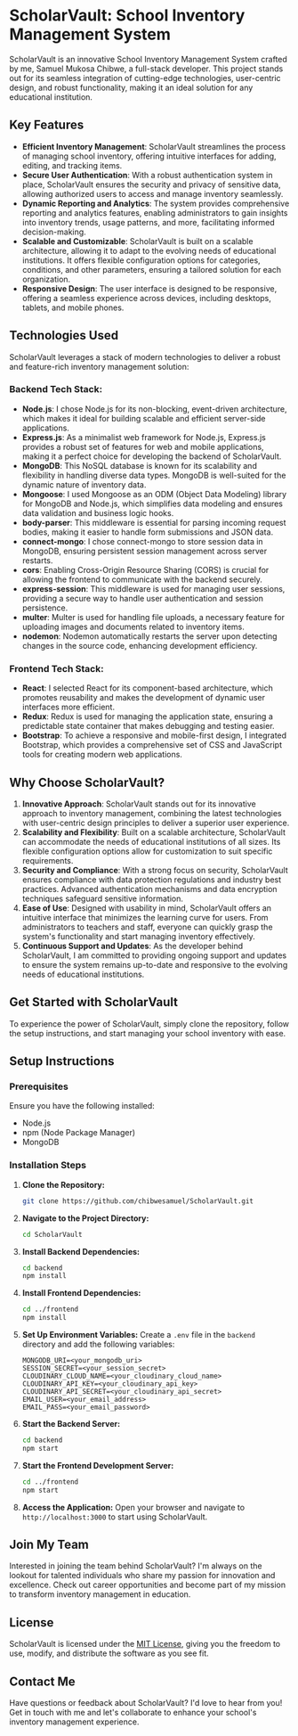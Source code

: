 # ScholarVault: School Inventory Management System

ScholarVault is an innovative School Inventory Management System crafted by me, Samuel Mukosa Chibwe, a full-stack developer. This project stands out for its seamless integration of cutting-edge technologies, user-centric design, and robust functionality, making it an ideal solution for any educational institution.

## Key Features

- **Efficient Inventory Management**: ScholarVault streamlines the process of managing school inventory, offering intuitive interfaces for adding, editing, and tracking items.
- **Secure User Authentication**: With a robust authentication system in place, ScholarVault ensures the security and privacy of sensitive data, allowing authorized users to access and manage inventory seamlessly.
- **Dynamic Reporting and Analytics**: The system provides comprehensive reporting and analytics features, enabling administrators to gain insights into inventory trends, usage patterns, and more, facilitating informed decision-making.
- **Scalable and Customizable**: ScholarVault is built on a scalable architecture, allowing it to adapt to the evolving needs of educational institutions. It offers flexible configuration options for categories, conditions, and other parameters, ensuring a tailored solution for each organization.
- **Responsive Design**: The user interface is designed to be responsive, offering a seamless experience across devices, including desktops, tablets, and mobile phones.

## Technologies Used

ScholarVault leverages a stack of modern technologies to deliver a robust and feature-rich inventory management solution:

### Backend Tech Stack:

- **Node.js**: I chose Node.js for its non-blocking, event-driven architecture, which makes it ideal for building scalable and efficient server-side applications.
- **Express.js**: As a minimalist web framework for Node.js, Express.js provides a robust set of features for web and mobile applications, making it a perfect choice for developing the backend of ScholarVault.
- **MongoDB**: This NoSQL database is known for its scalability and flexibility in handling diverse data types. MongoDB is well-suited for the dynamic nature of inventory data.
- **Mongoose**: I used Mongoose as an ODM (Object Data Modeling) library for MongoDB and Node.js, which simplifies data modeling and ensures data validation and business logic hooks.
- **body-parser**: This middleware is essential for parsing incoming request bodies, making it easier to handle form submissions and JSON data.
- **connect-mongo**: I chose connect-mongo to store session data in MongoDB, ensuring persistent session management across server restarts.
- **cors**: Enabling Cross-Origin Resource Sharing (CORS) is crucial for allowing the frontend to communicate with the backend securely.
- **express-session**: This middleware is used for managing user sessions, providing a secure way to handle user authentication and session persistence.
- **multer**: Multer is used for handling file uploads, a necessary feature for uploading images and documents related to inventory items.
- **nodemon**: Nodemon automatically restarts the server upon detecting changes in the source code, enhancing development efficiency.

### Frontend Tech Stack:

- **React**: I selected React for its component-based architecture, which promotes reusability and makes the development of dynamic user interfaces more efficient.
- **Redux**: Redux is used for managing the application state, ensuring a predictable state container that makes debugging and testing easier.
- **Bootstrap**: To achieve a responsive and mobile-first design, I integrated Bootstrap, which provides a comprehensive set of CSS and JavaScript tools for creating modern web applications.

## Why Choose ScholarVault?

1. **Innovative Approach**: ScholarVault stands out for its innovative approach to inventory management, combining the latest technologies with user-centric design principles to deliver a superior user experience.
2. **Scalability and Flexibility**: Built on a scalable architecture, ScholarVault can accommodate the needs of educational institutions of all sizes. Its flexible configuration options allow for customization to suit specific requirements.
3. **Security and Compliance**: With a strong focus on security, ScholarVault ensures compliance with data protection regulations and industry best practices. Advanced authentication mechanisms and data encryption techniques safeguard sensitive information.
4. **Ease of Use**: Designed with usability in mind, ScholarVault offers an intuitive interface that minimizes the learning curve for users. From administrators to teachers and staff, everyone can quickly grasp the system's functionality and start managing inventory effectively.
5. **Continuous Support and Updates**: As the developer behind ScholarVault, I am committed to providing ongoing support and updates to ensure the system remains up-to-date and responsive to the evolving needs of educational institutions.

## Get Started with ScholarVault

To experience the power of ScholarVault, simply clone the repository, follow the setup instructions, and start managing your school inventory with ease.

## Setup Instructions

### Prerequisites
Ensure you have the following installed:
- Node.js
- npm (Node Package Manager)
- MongoDB

### Installation Steps
1. **Clone the Repository:**
   ```bash
   git clone https://github.com/chibwesamuel/ScholarVault.git
   ```
2. **Navigate to the Project Directory:**
   ```bash
   cd ScholarVault
   ```
3. **Install Backend Dependencies:**
   ```bash
   cd backend
   npm install
   ```
4. **Install Frontend Dependencies:**
   ```bash
   cd ../frontend
   npm install
   ```
5. **Set Up Environment Variables:**
   Create a `.env` file in the `backend` directory and add the following variables:
   ```plaintext
   MONGODB_URI=<your_mongodb_uri>
   SESSION_SECRET=<your_session_secret>
   CLOUDINARY_CLOUD_NAME=<your_cloudinary_cloud_name>
   CLOUDINARY_API_KEY=<your_cloudinary_api_key>
   CLOUDINARY_API_SECRET=<your_cloudinary_api_secret>
   EMAIL_USER=<your_email_address>
   EMAIL_PASS=<your_email_password>
   ```
6. **Start the Backend Server:**
   ```bash
   cd backend
   npm start
   ```
7. **Start the Frontend Development Server:**
   ```bash
   cd ../frontend
   npm start
   ```
8. **Access the Application:**
   Open your browser and navigate to `http://localhost:3000` to start using ScholarVault.

## Join My Team

Interested in joining the team behind ScholarVault? I'm always on the lookout for talented individuals who share my passion for innovation and excellence. Check out career opportunities and become part of my mission to transform inventory management in education.

## License

ScholarVault is licensed under the [MIT License](LICENSE), giving you the freedom to use, modify, and distribute the software as you see fit.

## Contact Me

Have questions or feedback about ScholarVault? I'd love to hear from you! Get in touch with me and let's collaborate to enhance your school's inventory management experience.